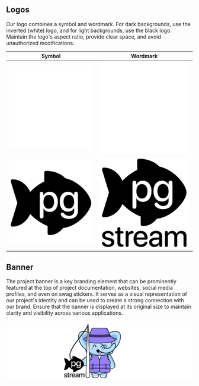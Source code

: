 ## Logos

Our logo combines a symbol and wordmark. For dark backgrounds, use the inverted (white) logo, and for light backgrounds, use the black logo. Maintain the logo's aspect ratio, provide clear space, and avoid unauthorized modifications.

| Symbol                                                | Wordmark                                                    |
|-------------------------------------------------------|-------------------------------------------------------------|
| ![SymbolWhite](logo/symbol/pgstream-white-symbol.svg) | ![WordmarkWhite](logo/wordmark/pgstream-white-wordmark.svg) |
| ![SymbolBlack](logo/symbol/pgstream-black-symbol.svg) | ![WordmarkBlack](logo/wordmark/pgstream-black-wordmark.svg) |

## Banner

The project banner is a key branding element that can be prominently featured at the top of project documentation, websites, social media profiles, and even on swag stickers. It serves as a visual representation of our project's identity and can be used to create a strong connection with our brand. Ensure that the banner is displayed at its original size to maintain clarity and visibility across various applications.

![Banner](banner/pgstream-banner.svg)
